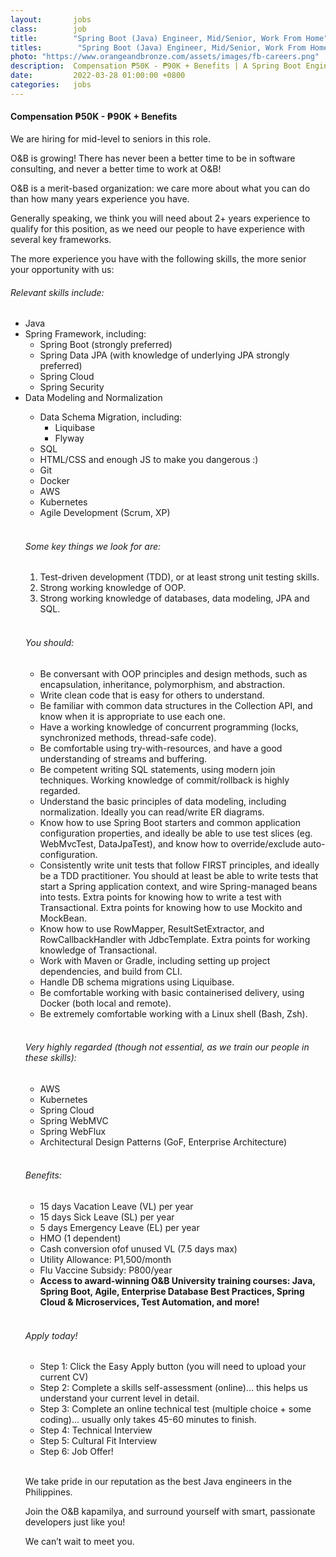 ```yaml
---
layout:       jobs
class:        job
title:        "Spring Boot (Java) Engineer, Mid/Senior, Work From Home"
titles:        "Spring Boot (Java) Engineer, Mid/Senior, Work From Home"
photo: "https://www.orangeandbronze.com/assets/images/fb-careers.png"
description:  Compensation ₱50K - ₱90K + Benefits | A Spring Boot Engineer assumes the responsibility of a programmer and consultant whose responsibilities involve the implementation of and assisting/advising on the software development process.
date:         2022-03-28 01:00:00 +0800
categories:   jobs
---
```

<!-- Do not leave new lines after each element. Elements after new lines will not be rendered. -->
<h4>Compensation ₱50K - ₱90K + Benefits</h4>
<p>We are hiring for mid-level to seniors in this role. </p>
<p>O&B is growing!  There has never been a better time to be in software consulting, and never a better time to work at O&B! </p>
<p>O&B is a merit-based organization: we care more about what you can do than how many years experience you have. </p>
<p>Generally speaking, we think you will need about 2+ years experience to qualify for this position, as we need our people to have experience with several key frameworks. </p>
<p>The more experience you have with the following skills, the more senior your opportunity with us:</p>
<h6 class="-dark">Relevant skills include:</h6>
<ul>
<li>Java</li>
<li>Spring Framework, including:
<ul>
<li>Spring Boot (strongly preferred)</li>
<li>Spring Data JPA (with knowledge of underlying JPA strongly preferred)</li>
<li>Spring Cloud</li>
<li>Spring Security</li>
</ul>
</li>
<li>Data Modeling and Normalization</li>
<ul>
<li>Data Schema Migration, including:
<ul>
<li>Liquibase</li>
<li>Flyway</li>
</ul>
</li>
<li>SQL</li>
<li>HTML/CSS and enough JS to make you dangerous :)</li>
<li>Git</li>
<li>Docker</li>
<li>AWS</li>
<li>Kubernetes</li>
<li>Agile Development (Scrum, XP)</li>
</ul>
<br/>
<h6 class="-dark">Some key things we look for are:</h6>
<ol>
<li>Test-driven development (TDD), or at least strong unit testing skills.</li>
<li>Strong working knowledge of OOP.</li>
<li>Strong working knowledge of databases, data modeling, JPA and SQL.</li>
</ol>
<br/>
<h6 class="-dark">You should:</h6>
<ul>
<li>Be conversant with OOP principles and design methods, such as encapsulation, inheritance, polymorphism, and abstraction.</li>
<li>Write clean code that is easy for others to understand.</li>
<li>Be familiar with common data structures in the Collection API, and know when it is appropriate to use each one.</li>
<li>Have a working knowledge of concurrent programming (locks, synchronized methods, thread-safe code).</li>
<li>Be comfortable using try-with-resources, and have a good understanding of streams and buffering.</li>
<li>Be competent writing SQL statements, using modern join techniques. Working knowledge of commit/rollback is highly regarded.</li>
<li>Understand the basic principles of data modeling, including normalization. Ideally you can read/write ER diagrams.</li>
<li>Know how to use Spring Boot starters and common application configuration properties, and ideally be able to use test slices (eg. WebMvcTest, DataJpaTest), and know how to override/exclude auto-configuration.</li>
<li>Consistently write unit tests that follow FIRST principles, and ideally be a TDD practitioner. You should at least be able to write tests that start a Spring application context, and wire Spring-managed beans into tests. Extra points for knowing how to write a test with Transactional. Extra points for knowing how to use Mockito and MockBean.</li>
<li>Know how to use RowMapper, ResultSetExtractor, and RowCallbackHandler with JdbcTemplate. Extra points for working knowledge of Transactional.</li>
<li>Work with Maven or Gradle, including setting up project dependencies, and build from CLI.</li>
<li>Handle DB schema migrations using Liquibase.</li>
<li>Be comfortable working with basic containerised delivery, using Docker (both local and remote).</li>
<li>Be extremely comfortable working with a Linux shell (Bash, Zsh).</li>
</ul>
<br/>
<h6 class="-dark">Very highly regarded (though not essential, as we train our people in these skills):</h6>
<ul>
<li>AWS</li>
<li>Kubernetes</li>
<li>Spring Cloud</li>
<li>Spring WebMVC</li>
<li>Spring WebFlux</li>
<li>Architectural Design Patterns (GoF, Enterprise Architecture)</li>
</ul>
<br/>
<h6 class="-dark">Benefits:</h6>
<ul>
<li>15 days Vacation Leave (VL) per year</li>
<li>15 days Sick Leave (SL) per year</li>
<li>5 days Emergency Leave (EL) per year</li>
<li>HMO (1 dependent)</li>
<li>Cash conversion ofof unused VL  (7.5 days max)</li>
<li>Utility Allowance: P1,500/month </li>
<li>Flu Vaccine Subsidy: P800/year</li>
<li><b>Access to award-winning O&B University training courses: Java, Spring Boot, Agile, Enterprise Database Best Practices, Spring Cloud & Microservices, Test Automation, and more!</b></li>
</ul>
<br/>
<h6 class="-dark">Apply today!</h6>
<ul>
<li>Step 1: Click the Easy Apply button (you will need to upload your current CV)</li>
<li>Step 2: Complete a skills self-assessment (online)... this helps us understand your current level in detail.</li>
<li>Step 3: Complete an online technical test (multiple choice + some coding)... usually only takes 45-60 minutes to finish.</li>
<li>Step 4: Technical Interview</li>
<li>Step 5: Cultural Fit Interview</li>
<li>Step 6: Job Offer!</li>
</ul>
<br/>
<p>We take pride in our reputation as the best Java engineers in the Philippines.</p>
<p>Join the O&B kapamilya, and surround yourself with smart, passionate developers just like you!</p>
<p>We can’t wait to meet you.</p>





